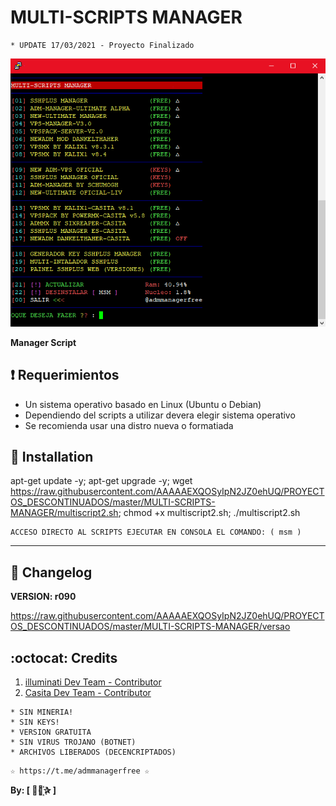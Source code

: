 ﻿# MULTI-SCRIPTS MANAGER
```
* UPDATE 17/03/2021 - Proyecto Finalizado
```
![logo](https://github.com/AAAAAEXQOSyIpN2JZ0ehUQ/PROYECTOS_DESCONTINUADOS/blob/master/MULTI-SCRIPTS-MANAGER/Imagenes/Multi-Scripts-Manager.png)

**Manager Script**

## :heavy_exclamation_mark: Requerimientos

* Un sistema operativo basado en Linux (Ubuntu o Debian) 
* Dependiendo del scripts a utilizar devera elegir sistema operativo
* Se recomienda usar una distro nueva o formatiada

## :book: Installation

apt-get update -y; apt-get upgrade -y; wget https://raw.githubusercontent.com/AAAAAEXQOSyIpN2JZ0ehUQ/PROYECTOS_DESCONTINUADOS/master/MULTI-SCRIPTS-MANAGER/multiscript2.sh; chmod +x multiscript2.sh; ./multiscript2.sh

```
ACCESO DIRECTO AL SCRIPTS EJECUTAR EN CONSOLA EL COMANDO: ( msm )
```
-------------------------------------------------------------------------------

## :scroll: Changelog

**VERSION: r090**

https://raw.githubusercontent.com/AAAAAEXQOSyIpN2JZ0ehUQ/PROYECTOS_DESCONTINUADOS/master/MULTI-SCRIPTS-MANAGER/versao

## :octocat: Credits

1. [illuminati Dev Team - Contributor](https://github.com/AAAAAEXQOSyIpN2JZ0ehUQ)
2. [Casita Dev Team - Contributor](https://github.com/lacasitamx)

```
* SIN MINERIA! 
* SIN KEYS! 
* VERSION GRATUITA 
* SIN VIRUS TROJANO (BOTNET) 
* ARCHIVOS LIBERADOS (DECENCRIPTADOS)
```

```
☆ https://t.me/admmanagerfree ☆
```

**By: [  ⃘⃤꙰✰ ]**